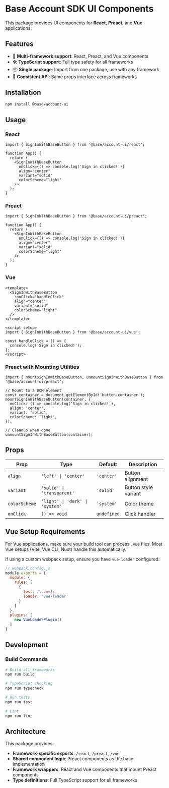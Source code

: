 # Base Account SDK UI Components

This package provides UI components for **React**, **Preact**, and **Vue** applications.

## Features

- 🎯 **Multi-framework support**: React, Preact, and Vue components
- 🛠️ **TypeScript support**: Full type safety for all frameworks
- 📦 **Single package**: Import from one package, use with any framework
- 🎨 **Consistent API**: Same props interface across frameworks

## Installation

```bash
npm install @base/account-ui
```

## Usage

### React

```tsx
import { SignInWithBaseButton } from '@base/account-ui/react';

function App() {
  return (
    <SignInWithBaseButton 
      onClick={() => console.log('Sign in clicked!')}
      align="center"
      variant="solid"
      colorScheme="light"
    />
  );
}
```

### Preact

```tsx
import { SignInWithBaseButton } from '@base/account-ui/preact';

function App() {
  return (
    <SignInWithBaseButton 
      onClick={() => console.log('Sign in clicked!')}
      align="center"
      variant="solid"
      colorScheme="light"
    />
  );
}
```

### Vue

```vue
<template>
  <SignInWithBaseButton 
    :onClick="handleClick"
    align="center"
    variant="solid"
    colorScheme="light"
  />
</template>

<script setup>
import { SignInWithBaseButton } from '@base/account-ui/vue';

const handleClick = () => {
  console.log('Sign in clicked!');
};
</script>
```

### Preact with Mounting Utilities

```tsx
import { mountSignInWithBaseButton, unmountSignInWithBaseButton } from '@base/account-ui/preact';

// Mount to a DOM element
const container = document.getElementById('button-container');
mountSignInWithBaseButton(container, {
  onClick: () => console.log('Sign in clicked!'),
  align: 'center',
  variant: 'solid',
  colorScheme: 'light',
});

// Cleanup when done
unmountSignInWithBaseButton(container);
```

## Props

| Prop | Type | Default | Description |
|------|------|---------|-------------|
| `align` | `'left' \| 'center'` | `'center'` | Button alignment |
| `variant` | `'solid' \| 'transparent'` | `'solid'` | Button style variant |
| `colorScheme` | `'light' \| 'dark' \| 'system'` | `'system'` | Color theme |
| `onClick` | `() => void` | `undefined` | Click handler |

## Vue Setup Requirements

For Vue applications, make sure your build tool can process `.vue` files. Most Vue setups (Vite, Vue CLI, Nuxt) handle this automatically.

If using a custom webpack setup, ensure you have `vue-loader` configured:

```js
// webpack.config.js
module.exports = {
  module: {
    rules: [
      {
        test: /\.vue$/,
        loader: 'vue-loader'
      }
    ]
  },
  plugins: [
    new VueLoaderPlugin()
  ]
}
```

## Development

### Build Commands

```bash
# Build all frameworks
npm run build

# TypeScript checking
npm run typecheck

# Run tests
npm run test

# Lint
npm run lint
```

## Architecture

This package provides:
- **Framework-specific exports**: `/react`, `/preact`, `/vue`
- **Shared component logic**: Preact components as the base implementation
- **Framework wrappers**: React and Vue components that mount Preact components
- **Type definitions**: Full TypeScript support for all frameworks 